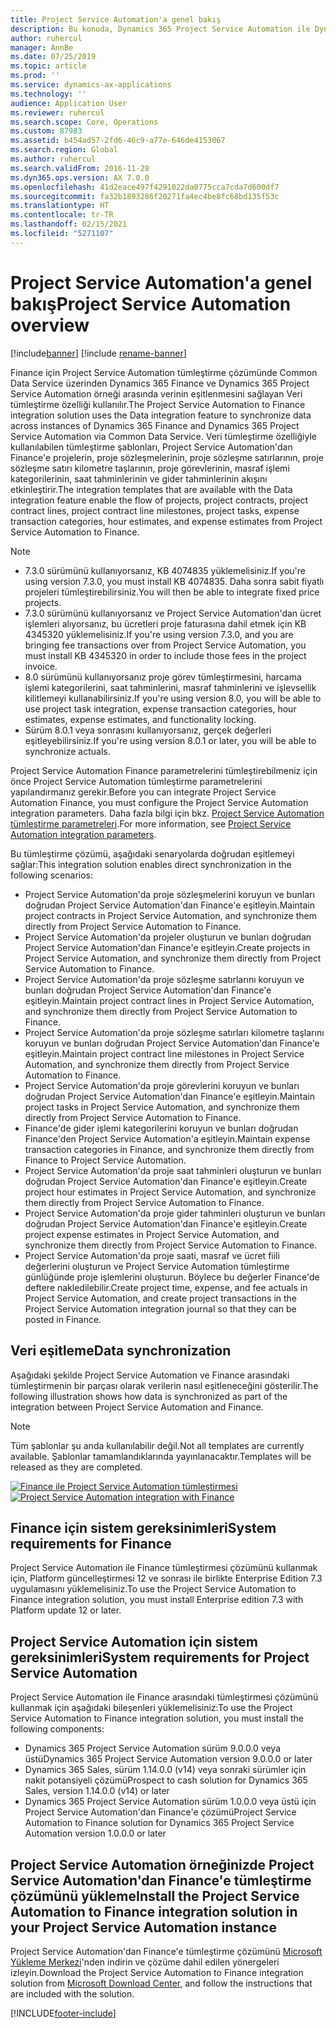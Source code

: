 ```yaml
---
title: Project Service Automation'a genel bakış
description: Bu konuda, Dynamics 365 Project Service Automation ile Dynamics 365 Finance arasındaki tümleştirme çözümü hakkında bilgi sağlanır.
author: ruhercul
manager: AnnBe
ms.date: 07/25/2019
ms.topic: article
ms.prod: ''
ms.service: dynamics-ax-applications
ms.technology: ''
audience: Application User
ms.reviewer: ruhercul
ms.search.scope: Core, Operations
ms.custom: 87983
ms.assetid: b454ad57-2fd6-46c9-a77e-646de4153067
ms.search.region: Global
ms.author: ruhercul
ms.search.validFrom: 2016-11-28
ms.dyn365.ops.version: AX 7.0.0
ms.openlocfilehash: 41d2eace497f4291022da0775cca7cda7d600df7
ms.sourcegitcommit: fa32b1893286f20271fa4ec4be8fc68bd135f53c
ms.translationtype: HT
ms.contentlocale: tr-TR
ms.lasthandoff: 02/15/2021
ms.locfileid: "5271107"
---
```

# <a name="project-service-automation-overview"></a><span data-ttu-id="8cb64-103">Project Service Automation'a genel bakış</span><span class="sxs-lookup"><span data-stu-id="8cb64-103">Project Service Automation overview</span></span>

[!include[banner](../includes/banner.md)]
[!include [rename-banner](~/includes/cc-data-platform-banner.md)]

<span data-ttu-id="8cb64-104">Finance için Project Service Automation tümleştirme çözümünde Common Data Service üzerinden Dynamics 365 Finance ve Dynamics 365 Project Service Automation örneği arasında verinin eşitlenmesini sağlayan Veri tümleştirme özelliği kullanılır.</span><span class="sxs-lookup"><span data-stu-id="8cb64-104">The Project Service Automation to Finance integration solution uses the Data integration feature to synchronize data across instances of Dynamics 365 Finance and Dynamics 365 Project Service Automation via Common Data Service.</span></span> <span data-ttu-id="8cb64-105">Veri tümleştirme özelliğiyle kullanılabilen tümleştirme şablonları, Project Service Automation'dan Finance'e projelerin, proje sözleşmelerinin, proje sözleşme satırlarının, proje sözleşme satırı kilometre taşlarının, proje görevlerinin, masraf işlemi kategorilerinin, saat tahminlerinin ve gider tahminlerinin akışını etkinleştirir.</span><span class="sxs-lookup"><span data-stu-id="8cb64-105">The integration templates that are available with the Data integration feature enable the flow of projects, project contracts, project contract lines, project contract line milestones, project tasks, expense transaction categories, hour estimates, and expense estimates from Project Service Automation to Finance.</span></span>

> [!NOTE]
> - <span data-ttu-id="8cb64-106">7.3.0 sürümünü kullanıyorsanız, KB 4074835 yüklemelisiniz.</span><span class="sxs-lookup"><span data-stu-id="8cb64-106">If you're using version 7.3.0, you must install KB 4074835.</span></span> <span data-ttu-id="8cb64-107">Daha sonra sabit fiyatlı projeleri tümleştirebilirsiniz.</span><span class="sxs-lookup"><span data-stu-id="8cb64-107">You will then be able to integrate fixed price projects.</span></span>
> - <span data-ttu-id="8cb64-108">7.3.0 sürümünü kullanıyorsanız ve Project Service Automation'dan ücret işlemleri alıyorsanız, bu ücretleri proje faturasına dahil etmek için KB 4345320 yüklemelisiniz.</span><span class="sxs-lookup"><span data-stu-id="8cb64-108">If you're using version 7.3.0, and you are bringing fee transactions over from Project Service Automation, you must install KB 4345320 in order to include those fees in the project invoice.</span></span>
> - <span data-ttu-id="8cb64-109">8.0 sürümünü kullanıyorsanız proje görev tümleştirmesini, harcama işlemi kategorilerini, saat tahminlerini, masraf tahminlerini ve işlevsellik kilitlemeyi kullanabilirsiniz.</span><span class="sxs-lookup"><span data-stu-id="8cb64-109">If you're using version 8.0, you will be able to use project task integration, expense transaction categories, hour estimates, expense estimates, and functionality locking.</span></span>
> - <span data-ttu-id="8cb64-110">Sürüm 8.0.1 veya sonrasını kullanıyorsanız, gerçek değerleri eşitleyebilirsiniz.</span><span class="sxs-lookup"><span data-stu-id="8cb64-110">If you're using version 8.0.1 or later, you will be able to synchronize actuals.</span></span>

<span data-ttu-id="8cb64-111">Project Service Automation Finance parametrelerini tümleştirebilmeniz için önce Project Service Automation tümleştirme parametrelerini yapılandırmanız gerekir.</span><span class="sxs-lookup"><span data-stu-id="8cb64-111">Before you can integrate Project Service Automation Finance, you must configure the Project Service Automation integration parameters.</span></span> <span data-ttu-id="8cb64-112">Daha fazla bilgi için bkz. [Project Service Automation tümleştirme parametreleri](PSA-parameters.md).</span><span class="sxs-lookup"><span data-stu-id="8cb64-112">For more information, see [Project Service Automation integration parameters](PSA-parameters.md).</span></span>

<span data-ttu-id="8cb64-113">Bu tümleştirme çözümü, aşağıdaki senaryolarda doğrudan eşitlemeyi sağlar:</span><span class="sxs-lookup"><span data-stu-id="8cb64-113">This integration solution enables direct synchronization in the following scenarios:</span></span>

- <span data-ttu-id="8cb64-114">Project Service Automation'da proje sözleşmelerini koruyun ve bunları doğrudan Project Service Automation'dan Finance'e eşitleyin.</span><span class="sxs-lookup"><span data-stu-id="8cb64-114">Maintain project contracts in Project Service Automation, and synchronize them directly from Project Service Automation to Finance.</span></span>
- <span data-ttu-id="8cb64-115">Project Service Automation'da projeler oluşturun ve bunları doğrudan Project Service Automation'dan Finance'e eşitleyin.</span><span class="sxs-lookup"><span data-stu-id="8cb64-115">Create projects in Project Service Automation, and synchronize them directly from Project Service Automation to Finance.</span></span>
- <span data-ttu-id="8cb64-116">Project Service Automation'da proje sözleşme satırlarını koruyun ve bunları doğrudan Project Service Automation'dan Finance'e eşitleyin.</span><span class="sxs-lookup"><span data-stu-id="8cb64-116">Maintain project contract lines in Project Service Automation, and synchronize them directly from Project Service Automation to Finance.</span></span>
- <span data-ttu-id="8cb64-117">Project Service Automation'da proje sözleşme satırları kilometre taşlarını koruyun ve bunları doğrudan Project Service Automation'dan Finance'e eşitleyin.</span><span class="sxs-lookup"><span data-stu-id="8cb64-117">Maintain project contract line milestones in Project Service Automation, and synchronize them directly from Project Service Automation to Finance.</span></span>
- <span data-ttu-id="8cb64-118">Project Service Automation'da proje görevlerini koruyun ve bunları doğrudan Project Service Automation'dan Finance'e eşitleyin.</span><span class="sxs-lookup"><span data-stu-id="8cb64-118">Maintain project tasks in Project Service Automation, and synchronize them directly from Project Service Automation to Finance.</span></span>
- <span data-ttu-id="8cb64-119">Finance'de gider işlemi kategorilerini koruyun ve bunları doğrudan Finance'den Project Service Automation'a eşitleyin.</span><span class="sxs-lookup"><span data-stu-id="8cb64-119">Maintain expense transaction categories in Finance, and synchronize them directly from Finance to Project Service Automation.</span></span>
- <span data-ttu-id="8cb64-120">Project Service Automation'da proje saat tahminleri oluşturun ve bunları doğrudan Project Service Automation'dan Finance'e eşitleyin.</span><span class="sxs-lookup"><span data-stu-id="8cb64-120">Create project hour estimates in Project Service Automation, and synchronize them directly from Project Service Automation to Finance.</span></span>
- <span data-ttu-id="8cb64-121">Project Service Automation'da proje gider tahminleri oluşturun ve bunları doğrudan Project Service Automation'dan Finance'e eşitleyin.</span><span class="sxs-lookup"><span data-stu-id="8cb64-121">Create project expense estimates in Project Service Automation, and synchronize them directly from Project Service Automation to Finance.</span></span>
- <span data-ttu-id="8cb64-122">Project Service Automation'da proje saati, masraf ve ücret fiili değerlerini oluşturun ve Project Service Automation tümleştirme günlüğünde proje işlemlerini oluşturun. Böylece bu değerler Finance'de deftere nakledilebilir.</span><span class="sxs-lookup"><span data-stu-id="8cb64-122">Create project time, expense, and fee actuals in Project Service Automation, and create project transactions in the Project Service Automation integration journal so that they can be posted in Finance.</span></span>

## <a name="data-synchronization"></a><span data-ttu-id="8cb64-123">Veri eşitleme</span><span class="sxs-lookup"><span data-stu-id="8cb64-123">Data synchronization</span></span>

<span data-ttu-id="8cb64-124">Aşağıdaki şekilde Project Service Automation ve Finance arasındaki tümleştirmenin bir parçası olarak verilerin nasıl eşitleneceğini gösterilir.</span><span class="sxs-lookup"><span data-stu-id="8cb64-124">The following illustration shows how data is synchronized as part of the integration between Project Service Automation and Finance.</span></span>

> [!NOTE]
> <span data-ttu-id="8cb64-125">Tüm şablonlar şu anda kullanılabilir değil.</span><span class="sxs-lookup"><span data-stu-id="8cb64-125">Not all templates are currently available.</span></span> <span data-ttu-id="8cb64-126">Şablonlar tamamlandıklarında yayınlanacaktır.</span><span class="sxs-lookup"><span data-stu-id="8cb64-126">Templates will be released as they are completed.</span></span>

<span data-ttu-id="8cb64-127">[![Finance ile Project Service Automation tümleştirmesi](./media/PSA-integration.png)](./media/PSA-integration.png)</span><span class="sxs-lookup"><span data-stu-id="8cb64-127">[![Project Service Automation integration with Finance](./media/PSA-integration.png)](./media/PSA-integration.png)</span></span>

## <a name="system-requirements-for-finance"></a><span data-ttu-id="8cb64-128">Finance için sistem gereksinimleri</span><span class="sxs-lookup"><span data-stu-id="8cb64-128">System requirements for Finance</span></span>

<span data-ttu-id="8cb64-129">Project Service Automation ile Finance tümleştirmesi çözümünü kullanmak için, Platform güncelleştirmesi 12 ve sonrası ile birlikte Enterprise Edition 7.3 uygulamasını yüklemelisiniz.</span><span class="sxs-lookup"><span data-stu-id="8cb64-129">To use the Project Service Automation to Finance integration solution, you must install Enterprise edition 7.3 with Platform update 12 or later.</span></span>

## <a name="system-requirements-for-project-service-automation"></a><span data-ttu-id="8cb64-130">Project Service Automation için sistem gereksinimleri</span><span class="sxs-lookup"><span data-stu-id="8cb64-130">System requirements for Project Service Automation</span></span>

<span data-ttu-id="8cb64-131">Project Service Automation ile Finance arasındaki tümleştirmesi çözümünü kullanmak için aşağıdaki bileşenleri yüklemelisiniz:</span><span class="sxs-lookup"><span data-stu-id="8cb64-131">To use the Project Service Automation to Finance integration solution, you must install the following components:</span></span>

- <span data-ttu-id="8cb64-132">Dynamics 365 Project Service Automation sürüm 9.0.0.0 veya üstü</span><span class="sxs-lookup"><span data-stu-id="8cb64-132">Dynamics 365 Project Service Automation version 9.0.0.0 or later</span></span>
- <span data-ttu-id="8cb64-133">Dynamics 365 Sales, sürüm 1.14.0.0 (v14) veya sonraki sürümler için nakit potansiyeli çözümü</span><span class="sxs-lookup"><span data-stu-id="8cb64-133">Prospect to cash solution for Dynamics 365 Sales, version 1.14.0.0 (v14) or later</span></span>
- <span data-ttu-id="8cb64-134">Dynamics 365 Project Service Automation sürüm 1.0.0.0 veya üstü için Project Service Automation'dan Finance'e çözümü</span><span class="sxs-lookup"><span data-stu-id="8cb64-134">Project Service Automation to Finance solution for Dynamics 365 Project Service Automation version 1.0.0.0 or later</span></span>

## <a name="install-the-project-service-automation-to-finance-integration-solution-in-your-project-service-automation-instance"></a><span data-ttu-id="8cb64-135">Project Service Automation örneğinizde Project Service Automation'dan Finance'e tümleştirme çözümünü yükleme</span><span class="sxs-lookup"><span data-stu-id="8cb64-135">Install the Project Service Automation to Finance integration solution in your Project Service Automation instance</span></span>

<span data-ttu-id="8cb64-136">Project Service Automation'dan Finance'e tümleştirme çözümünü [Microsoft Yükleme Merkezi](https://www.microsoft.com/download/details.aspx?id=57016)'nden indirin ve çözüme dahil edilen yönergeleri izleyin.</span><span class="sxs-lookup"><span data-stu-id="8cb64-136">Download the Project Service Automation to Finance integration solution from [Microsoft Download Center](https://www.microsoft.com/download/details.aspx?id=57016), and follow the instructions that are included with the solution.</span></span>


[!INCLUDE[footer-include](../includes/footer-banner.md)]